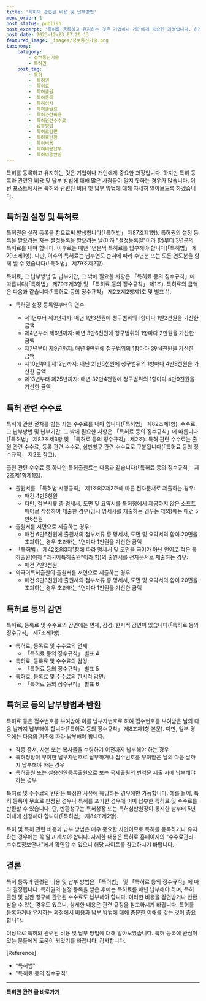 ```yaml
---
title: '특허와 관련된 비용 및 납부방법'
menu_order: 1
post_status: publish
post_excerpt: '특허를 등록하고 유지하는 것은 기업이나 개인에게 중요한 과정입니다. 하지만 특허 등록과 관련된 비용 및 납부 방법에 대해 많은 사람들이 알지 못하는 경우가 많습니다. 이번 포스트에서는 특허와 관련된 비용 및 납부 방법에 대해 자세히 알아보도록 하겠습니다.'
post_date: 2023-12-23 07:26:13
featured_image: _images/정보통신기술.png
taxonomy:
    category:
        - 정보통신기술
        - 특허권
    post_tag:
        - 특허
        -  특허권
        -  특허료
        -  특허출원
        -  특허등록
        -  특허심사
        -  특허출원료
        -  특허관련비용
        -  특허관련수수료
        -  납부방법
        -  특허료감면
        -  특허료반환
        -  특허비용
        -  특허비용납부
        -  특허비용반환
---
```



특허를 등록하고 유지하는 것은 기업이나 개인에게 중요한 과정입니다. 하지만 특허 등록과 관련된 비용 및 납부 방법에 대해 많은 사람들이 알지 못하는 경우가 많습니다. 이번 포스트에서는 특허와 관련된 비용 및 납부 방법에 대해 자세히 알아보도록 하겠습니다.

## 특허권 설정 및 특허료

특허권은 설정 등록을 함으로써 발생합니다(「특허법」 제87조제1항). 특허권의 설정 등록을 받으려는 자는 설정등록을 받으려는 날(이하 "설정등록일"이라 함)부터 3년분의 특허료를 내야 합니다. 이후로는 매년 1년분씩 특허료를 납부해야 합니다(「특허법」 제79조제1항). 다만, 이후의 특허료는 납부연도 순서에 따라 수년분 또는 모든 연도분을 함께 낼 수 있습니다(「특허법」 제79조제2항).

특허료, 그 납부방법 및 납부기간, 그 밖에 필요한 사항은 「특허료 등의 징수규칙」에 따릅니다(「특허법」 제79조제3항 및 「특허료 등의 징수규칙」 제1조). 특허료의 금액은 다음과 같습니다(「특허료 등의 징수규칙」 제2조제2항제1호 및 별표 1).

- 특허권 설정 등록일부터의 연수

  - 제1년부터 제3년까지: 매년 1만3천원에 청구범위의 1항마다 1만2천원을 가산한 금액
  - 제4년부터 제6년까지: 매년 3만6천원에 청구범위의 1항마다 2만원을 가산한 금액
  - 제7년부터 제9년까지: 매년 9만원에 청구범위의 1항마다 3만4천원을 가산한 금액
  - 제10년부터 제12년까지: 매년 21만6천원에 청구범위의 1항마다 4만9천원을 가산한 금액
  - 제13년부터 제25년까지: 매년 32만4천원에 청구범위의 1항마다 4만9천원을 가산한 금액

## 특허 관련 수수료

특허에 관한 절차를 밟는 자는 수수료를 내야 합니다(「특허법」 제82조제1항). 수수료, 그 납부방법 및 납부기간, 그 밖에 필요한 사항은 「특허료 등의 징수규칙」에 따릅니다(「특허법」 제82조제3항 및 「특허료 등의 징수규칙」 제2조). 특허 관련 수수료는 출원 관련 수수료, 등록 관련 수수료, 심판청구 관련 수수료로 구분됩니다(「특허료 등의 징수규칙」 제2조 참고).

출원 관련 수수료 중 하나인 특허출원료는 다음과 같습니다(「특허료 등의 징수규칙」 제2조제1항제1호).

- 출원서를 「특허법 시행규칙」 제1조의2제2호에 따른 전자문서로 제출하는 경우: 
  - 매건 4만6천원
  - 다만, 첨부서류 중 명세서, 도면 및 요약서를 특허청에서 제공하지 않은 소프트웨어로 작성하여 제출한 경우(임시 명세서를 제출하는 경우는 제외)에는 매건 5만6천원
- 출원서를 서면으로 제출하는 경우: 
  - 매건 6만6천원에 출원서의 첨부서류 중 명세서, 도면 및 요약서의 합이 20면을 초과하는 경우 초과하는 1면마다 1천원을 가산한 금액
- 「특허법」 제42조의3제1항에 따라 명세서 및 도면을 국어가 아닌 언어로 적은 특허출원(이하 "외국어특허출원"이라 함)의 출원서를 전자문서로 제출하는 경우: 
  - 매건 7만3천원
- 외국어특허출원의 출원서를 서면으로 제출하는 경우: 
  - 매건 9만3천원에 출원서의 첨부서류 중 명세서, 도면 및 요약서의 합이 20면을 초과하는 경우 초과하는 1면마다 1천원을 가산한 금액

## 특허료 등의 감면

특허료, 등록료 및 수수료의 감면에는 면제, 감경, 한시적 감면이 있습니다(「특허료 등의 징수규칙」 제7조제1항).

- 특허료, 등록료 및 수수료의 면제: 
  - 「특허료 등의 징수규칙」 별표 4
- 특허료, 등록료 및 수수료의 감경: 
  - 「특허료 등의 징수규칙」 별표 5
- 특허료, 등록료 및 수수료의 한시적 감면: 
  - 「특허료 등의 징수규칙」 별표 6

## 특허료 등의 납부방법과 반환

특허료 등은 접수번호를 부여받아 이를 납부자번호로 하여 접수번호를 부여받은 날의 다음 날까지 납부해야 합니다(「특허료 등의 징수규칙」 제8조제1항 본문). 다만, 일부 경우에는 다음의 기준에 따라 납부해야 합니다.

- 각종 증서, 사본 또는 복사물을 수령하기 이전까지 납부해야 하는 경우
- 특허청장이 부여한 납부자번호로 납부하거나 접수번호를 부여받은 날의 다음 날까지 납부해야 하는 경우
- 특허출원 또는 실용신안등록출원으로 보는 국제출원의 번역문 제출 시에 납부해야 하는 경우

특허료 및 수수료의 반환은 특정한 사유에 해당하는 경우에만 가능합니다. 예를 들어, 특허 등록이 무효로 판정된 경우나 특허를 포기한 경우에 이미 납부한 특허료 및 수수료를 반환할 수 있습니다. 단, 반환청구는 특허청장 또는 특허심판원장이 통지한 날부터 5년 이내에 신청해야 합니다(「특허법」 제84조제2항).

특허 및 특허 관련 비용과 납부 방법은 매우 중요한 사안이므로 특허를 등록하거나 유지하는 경우에는 꼭 알고 계셔야 합니다. 자세한 내용은 특허로 홈페이지의 "수수료관리-수수료정보안내"에서 확인할 수 있으니 해당 사이트를 참고하시기 바랍니다.

## 결론

특허 등록과 관련된 비용 및 납부 방법은 「특허법」 및 「특허료 등의 징수규칙」에 따라 결정됩니다. 특허권의 설정 등록을 받은 후에는 특허료를 매년 납부해야 하며, 특허 출원 및 심판 청구에 관련된 수수료도 납부해야 합니다. 이러한 비용을 감면받거나 반환받을 수 있는 경우도 있으니, 상세한 내용은 관련 규정을 참고하시기 바랍니다. 특허를 등록하거나 유지하는 과정에서 비용과 납부 방법에 대해 충분한 이해를 갖는 것이 중요합니다.

이상으로 특허와 관련된 비용 및 납부 방법에 대해 알아보았습니다. 특허 등록에 관심이 있는 분들에게 도움이 되었기를 바랍니다. 감사합니다.

[Reference]
- "특허법"
- "특허료 등의 징수규칙"
<!-- wp:separator -->
<hr class="wp-block-separator has-alpha-channel-opacity"/>
<!-- /wp:separator -->

<!-- wp:group {"backgroundColor":"base","layout":{"type":"constrained"}} -->
<div class="wp-block-group has-base-background-color has-background"><!-- wp:paragraph {"align":"center","fontSize":"medium"} -->
<p class="has-text-align-center has-large-font-size"><strong>특허권 관련 글 바로가기</strong></p>
<!-- /wp:paragraph -->


<!-- wp:latest-posts
{"categories":[{"id":36021,"count":19,"description":"","link":"https://uknowlaw.com/category/%ed%8a%b9%ed%97%88%ea%b6%8c/","name":"특허권","slug":"특허권","taxonomy":"category","parent":0,"meta":[],"_links":{"self":[{"href":"https://uknowlaw.com/wp-json/wp/v2/categories/36021"}],"collection":[{"href":"https://uknowlaw.com/wp-json/wp/v2/categories"}],"about":[{"href":"https://uknowlaw.com/wp-json/wp/v2/taxonomies/category"}],"wp:post_type":[{"href":"https://uknowlaw.com/wp-json/wp/v2/posts?categories=36021"}],"curies":[{"name":"wp","href":"https://api.w.org/{rel}","templated":true}]}}],"postsToShow":100,"excerptLength":28,"postLayout":"grid","columns":2,"featuredImageAlign":"left","featuredImageSizeSlug":"large","fontSize":"small"} /--></div>
<!-- /wp:group -->
